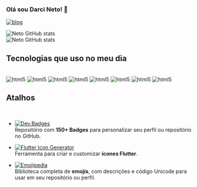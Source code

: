 ### Olá sou Darci Neto! 👋

[![blog](https://img.shields.io/badge/Instagram-E4405F?style=for-the-badge&logo=instagram&logoColor=white)](http://instagram.com/@netofogagnollo)

![Neto GitHub stats](https://github-readme-stats.vercel.app/api?username=netofogagnollo&show_icons=true&theme=dracula)   
![Neto GitHub stats](https://github-readme-stats.vercel.app/api/top-langs?username=netofogagnollo&theme=blue-green)

## Tecnologias que uso no meu dia

<div style="display: inline_block"><br/>
<img align="center" alt ="html5"src="https://img.shields.io/badge/Dart-0175C2?style=for-the-badge&logo=dart&logoColor=white"/>
<img align="center" alt ="html5"src="https://img.shields.io/badge/Flutter-02569B?style=for-the-badge&logo=flutter&logoColor=white"/>
<img align="center" alt ="html5"src="https://img.shields.io/badge/SQLite-07405E?style=for-the-badge&logo=sqlite&logoColor=white"/>
<img align="center" alt ="html5"src="https://img.shields.io/badge/Figma-F24E1E?style=for-the-badge&logo=figma&logoColor=white"/>
<img align="center" alt ="html5"src="https://img.shields.io/badge/Fedora-294172?style=for-the-badge&logo=fedora&logoColor=white"/>
<img align="center" alt ="html5"src="https://img.shields.io/badge/PostgreSQL-316192?style=for-the-badge&logo=postgresql&logoColor=white"/>
<img align="center" alt ="html5"src="https://img.shields.io/badge/Linux-FCC624?style=for-the-badge&logo=linux&logoColor=black"/>
<img align="center" alt ="html5"src="https://img.shields.io/badge/Ubuntu-E95420?style=for-the-badge&logo=ubuntu&logoColor=white"/>
</div>

## Atalhos

<div style="display: inline_block"><br/>
  
- [![Dev.Badges](https://img.shields.io/badge/Dev.to-Badges-orange?style=flat-square)](https://dev.to/envoy_/150-badges-for-github-pnk#contents)  
  Repositório com **150+ Badges** para personalizar seu perfil ou repositório no GitHub.  
 
- [![Flutter Icon Generator](https://img.shields.io/badge/Flutter-Icon%20Generator-blue?style=flat-square)](https://www.fluttericon.com/)  
  Ferramenta para criar e customizar **ícones Flutter**.

- [![Emojipedia](https://img.shields.io/badge/Emojipedia-Emojis-yellow?style=flat-square)](https://emojipedia.org/)  
  Biblioteca completa de **emojis**, com descrições e código Unicode para usar em seu repositório ou perfil.
  
</div>

